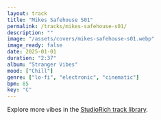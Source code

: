 ```yaml
---
layout: track
title: "Mikes Safehouse S01"
permalink: /tracks/mikes-safehouse-s01/
description: ""
image: "/assets/covers/mikes-safehouse-s01.webp"
image_ready: false
date: 2025-01-01
duration: "2:37"
album: "Stranger Vibes"
mood: ["Chill"]
genre: ["lo-fi", "electronic", "cinematic"]
bpm: 85
key: "C"
---
```


Explore more vibes in the [StudioRich track library](/tracks/).
